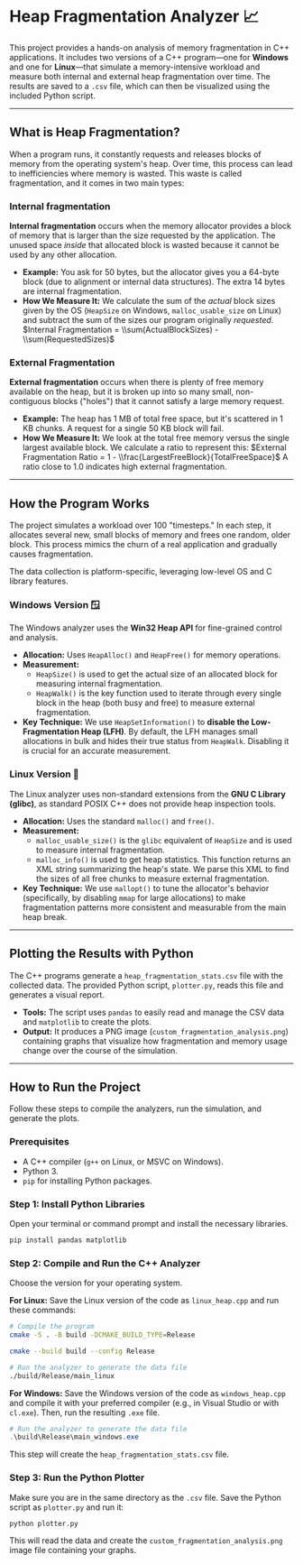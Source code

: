 # Heap Fragmentation Analyzer 📈

This project provides a hands-on analysis of memory fragmentation in C++ applications. It includes two versions of a C++ program—one for **Windows** and one for **Linux**—that simulate a memory-intensive workload and measure both internal and external heap fragmentation over time. The results are saved to a `.csv` file, which can then be visualized using the included Python script.

-----

## What is Heap Fragmentation?

When a program runs, it constantly requests and releases blocks of memory from the operating system's heap. Over time, this process can lead to inefficiencies where memory is wasted. This waste is called fragmentation, and it comes in two main types:


### Internal fragmentation

**Internal fragmentation** occurs when the memory allocator provides a block of memory that is larger than the size requested by the application. The unused space *inside* that allocated block is wasted because it cannot be used by any other allocation.

  * **Example:** You ask for 50 bytes, but the allocator gives you a 64-byte block (due to alignment or internal data structures). The extra 14 bytes are internal fragmentation.
  * **How We Measure It:** We calculate the sum of the *actual* block sizes given by the OS (`HeapSize` on Windows, `malloc_usable_size` on Linux) and subtract the sum of the sizes our program originally *requested*.
    $Internal Fragmentation = \\sum(ActualBlockSizes) - \\sum(RequestedSizes)$

### External Fragmentation

**External fragmentation** occurs when there is plenty of free memory available on the heap, but it is broken up into so many small, non-contiguous blocks ("holes") that it cannot satisfy a large memory request.

  * **Example:** The heap has 1 MB of total free space, but it's scattered in 1 KB chunks. A request for a single 50 KB block will fail.
  * **How We Measure It:** We look at the total free memory versus the single largest available block. We calculate a ratio to represent this:
    $External Fragmentation Ratio = 1 - \\frac{LargestFreeBlock}{TotalFreeSpace}$
    A ratio close to 1.0 indicates high external fragmentation.

-----

## How the Program Works

The project simulates a workload over 100 "timesteps." In each step, it allocates several new, small blocks of memory and frees one random, older block. This process mimics the churn of a real application and gradually causes fragmentation.

The data collection is platform-specific, leveraging low-level OS and C library features.

### Windows Version 🪟

The Windows analyzer uses the **Win32 Heap API** for fine-grained control and analysis.

  * **Allocation:** Uses `HeapAlloc()` and `HeapFree()` for memory operations.
  * **Measurement:**
      * `HeapSize()` is used to get the actual size of an allocated block for measuring internal fragmentation.
      * `HeapWalk()` is the key function used to iterate through every single block in the heap (both busy and free) to measure external fragmentation.
  * **Key Technique:** We use `HeapSetInformation()` to **disable the Low-Fragmentation Heap (LFH)**. By default, the LFH manages small allocations in bulk and hides their true status from `HeapWalk`. Disabling it is crucial for an accurate measurement.

### Linux Version 🐧

The Linux analyzer uses non-standard extensions from the **GNU C Library (glibc)**, as standard POSIX C++ does not provide heap inspection tools.

  * **Allocation:** Uses the standard `malloc()` and `free()`.
  * **Measurement:**
      * `malloc_usable_size()` is the `glibc` equivalent of `HeapSize` and is used to measure internal fragmentation.
      * `malloc_info()` is used to get heap statistics. This function returns an XML string summarizing the heap's state. We parse this XML to find the sizes of all free chunks to measure external fragmentation.
  * **Key Technique:** We use `mallopt()` to tune the allocator's behavior (specifically, by disabling `mmap` for large allocations) to make fragmentation patterns more consistent and measurable from the main heap break.

-----

## Plotting the Results with Python

The C++ programs generate a `heap_fragmentation_stats.csv` file with the collected data. The provided Python script, `plotter.py`, reads this file and generates a visual report.

  * **Tools:** The script uses `pandas` to easily read and manage the CSV data and `matplotlib` to create the plots.
  * **Output:** It produces a PNG image (`custom_fragmentation_analysis.png`) containing graphs that visualize how fragmentation and memory usage change over the course of the simulation.

-----

## How to Run the Project

Follow these steps to compile the analyzers, run the simulation, and generate the plots.

### Prerequisites

  * A C++ compiler (`g++` on Linux, or MSVC on Windows).
  * Python 3.
  * `pip` for installing Python packages.

### Step 1: Install Python Libraries

Open your terminal or command prompt and install the necessary libraries.

```bash
pip install pandas matplotlib
```

### Step 2: Compile and Run the C++ Analyzer

Choose the version for your operating system.

**For Linux:**
Save the Linux version of the code as `linux_heap.cpp` and run these commands:

```bash
# Compile the program
cmake -S . -B build -DCMAKE_BUILD_TYPE=Release   

cmake --build build --config Release

# Run the analyzer to generate the data file
./build/Release/main_linux
```

**For Windows:**
Save the Windows version of the code as `windows_heap.cpp` and compile it with your preferred compiler (e.g., in Visual Studio or with `cl.exe`). Then, run the resulting `.exe` file.

```powershell
# Run the analyzer to generate the data file
.\build\Release\main_windows.exe
```

This step will create the `heap_fragmentation_stats.csv` file.

### Step 3: Run the Python Plotter

Make sure you are in the same directory as the `.csv` file. Save the Python script as `plotter.py` and run it:

```bash
python plotter.py
```

This will read the data and create the `custom_fragmentation_analysis.png` image file containing your graphs.